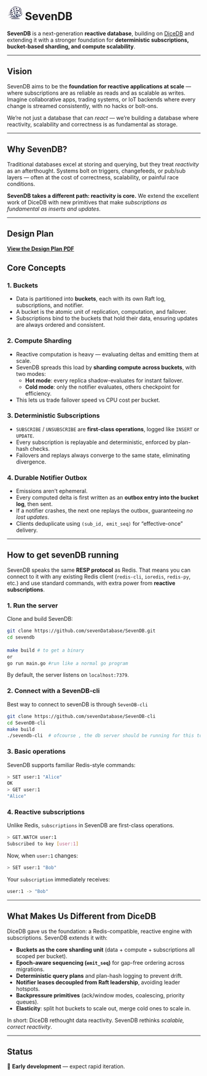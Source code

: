 # <img src="logo.png" alt="SevenDB Logo" width="40"/> SevenDB

**SevenDB** is a next-generation **reactive database**, building on [DiceDB](https://github.com/DiceDB/dice) and extending it with a stronger foundation for **deterministic subscriptions, bucket-based sharding, and compute scalability**.

---

## Vision

SevenDB aims to be the **foundation for reactive applications at scale** — where subscriptions are as reliable as reads and as scalable as writes. Imagine collaborative apps, trading systems, or IoT backends where every change is streamed consistently, with no hacks or bolt-ons.

We’re not just a database that can *react* — we’re building a database where reactivity, scalability and correctness is as fundamental as storage.

---

## Why SevenDB?

Traditional databases excel at storing and querying, but they treat *reactivity* as an afterthought. Systems bolt on triggers, changefeeds, or pub/sub layers — often at the cost of correctness, scalability, or painful race conditions.

**SevenDB takes a different path: reactivity is core.**
We extend the excellent work of DiceDB with new primitives that make *subscriptions as fundamental as inserts and updates*.

---

## Design Plan

[**View the Design Plan PDF**](./docs/design-plan.pdf)


## Core Concepts

### 1. Buckets
- Data is partitioned into **buckets**, each with its own Raft log, subscriptions, and notifier.
- A bucket is the atomic unit of replication, computation, and failover.
- Subscriptions bind to the buckets that hold their data, ensuring updates are always ordered and consistent.

### 2. Compute Sharding
- Reactive computation is heavy — evaluating deltas and emitting them at scale.
- SevenDB spreads this load by **sharding compute across buckets**, with two modes:
  - **Hot mode**: every replica shadow-evaluates for instant failover.
  - **Cold mode**: only the notifier evaluates, others checkpoint for efficiency.
- This lets us trade failover speed vs CPU cost per bucket.

### 3. Deterministic Subscriptions
- `SUBSCRIBE` / `UNSUBSCRIBE` are **first-class operations**, logged like `INSERT` or `UPDATE`.
- Every subscription is replayable and deterministic, enforced by plan-hash checks.
- Failovers and replays always converge to the same state, eliminating divergence.

### 4. Durable Notifier Outbox
- Emissions aren’t ephemeral.
- Every computed delta is first written as an **outbox entry into the bucket log**, then sent.
- If a notifier crashes, the next one replays the outbox, guaranteeing *no lost updates*.
- Clients deduplicate using `(sub_id, emit_seq)` for “effective-once” delivery.

---
## How to get sevenDB running

SevenDB speaks the same **RESP protocol** as Redis.
That means you can connect to it with any existing Redis client (`redis-cli`, `ioredis`, `redis-py`, etc.) and use standard commands, with extra power from **reactive subscriptions**.

### 1. Run the server
Clone and build SevenDB:

```bash
git clone https://github.com/sevenDatabase/SevenDB.git
cd sevendb

make build # to get a binary
or
go run main.go #run like a normal go program
```
By default, the server listens on `localhost:7379`.

### 2. Connect with a SevenDB-cli 
Best way to connect to sevenDB is through `SevenDB-cli`


```bash
git clone https://github.com/sevenDatabase/SevenDB-cli
cd SevenDB-cli
make build
./sevendb-cli  # ofcourse , the db server should be running for this to work
```
### 3. Basic operations
SevenDB supports familiar Redis-style commands:

```bash
> SET user:1 "Alice"
OK
> GET user:1
"Alice"
```
### 4. Reactive subscriptions

Unlike Redis, `subscriptions` in SevenDB are first-class operations.

```bash
> GET.WATCH user:1
Subscribed to key [user:1]
```

Now, when `user:1` changes:
```bash
> SET user:1 "Bob"
```

Your `subscription` immediately receives:
```bash
user:1 -> "Bob"
```

---

## What Makes Us Different from DiceDB

DiceDB gave us the foundation: a Redis-compatible, reactive engine with subscriptions.
SevenDB extends it with:

- **Buckets as the core sharding unit** (data + compute + subscriptions all scoped per bucket).
- **Epoch-aware sequencing (`emit_seq`)** for gap-free ordering across migrations.
- **Deterministic query plans** and plan-hash logging to prevent drift.
- **Notifier leases decoupled from Raft leadership**, avoiding leader hotspots.
- **Backpressure primitives** (ack/window modes, coalescing, priority queues).
- **Elasticity**: split hot buckets to scale out, merge cold ones to scale in.

In short: DiceDB rethought data reactivity. SevenDB rethinks *scalable, correct reactivity*.

---

## Status

🚧 **Early development** — expect rapid iteration.
